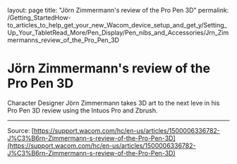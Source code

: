 layout: page
title: "Jörn Zimmermann's review of the Pro Pen 3D"
permalink: /Getting_StartedHow-to_articles_to_help_get_your_new_Wacom_device_setup_and_get_y/Setting_Up_Your_TabletRead_More/Pen_Display/Pen_nibs_and_Accessories/Jrn_Zimmermanns_review_of_the_Pro_Pen_3D

# Jörn Zimmermann's review of the Pro Pen 3D

Character Designer Jörn Zimmermann takes 3D art to the next leve in his Pro Pen 3D review using the Intuos Pro and Zbrush.

---
Source: [https://support.wacom.com/hc/en-us/articles/1500006336782-J%C3%B6rn-Zimmermann-s-review-of-the-Pro-Pen-3D](https://support.wacom.com/hc/en-us/articles/1500006336782-J%C3%B6rn-Zimmermann-s-review-of-the-Pro-Pen-3D)
